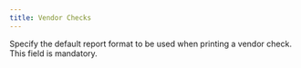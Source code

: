 ```yaml
---
title: Vendor Checks
---
```



Specify the default report format to be used when printing a vendor check. This field is mandatory.
